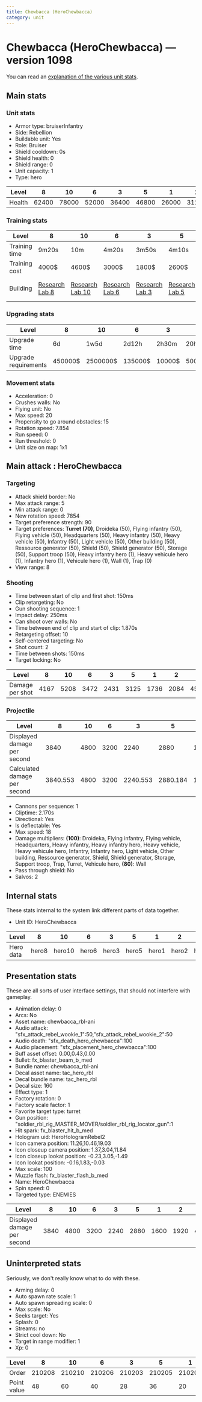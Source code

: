 ```yaml
---
title: Chewbacca (HeroChewbacca)
category: unit
---
```


# Chewbacca (HeroChewbacca) — version 1098

You can read an [explanation  of the various unit stats](unitexplained.md).

## Main stats

### Unit stats

  * Armor type: bruiserInfantry
  * Side: Rebellion
  * Buildable unit: Yes
  * Role: Bruiser
  * Shield cooldown: 0s
  * Shield health: 0
  * Shield range: 0
  * Unit capacity: 1
  * Type: hero

|Level |8    |10   |6    |3    |5    |1    |2    |9    |4    |7    |
|------|-----|-----|-----|-----|-----|-----|-----|-----|-----|-----|
|Health|62400|78000|52000|36400|46800|26000|31200|67600|41600|57200|


### Training stats

|Level        |8                                     |10                                     |6                                     |3                                     |5                                     |1                                          |2                                     |9                                     |4                                     |7                                     |
|-------------|--------------------------------------|---------------------------------------|--------------------------------------|--------------------------------------|--------------------------------------|-------------------------------------------|--------------------------------------|--------------------------------------|--------------------------------------|--------------------------------------|
|Training time|9m20s                                 |10m                                    |4m20s                                 |3m50s                                 |4m10s                                 |3m30s                                      |3m40s                                 |9m40s                                 |4m                                    |4m30s                                 |
|Training cost|4000$                                 |4600$                                  |3000$                                 |1800$                                 |2600$                                 |1000$                                      |1400$                                 |4200$                                 |2200$                                 |3400$                                 |
|Building     |[Research Lab 8](rebelOffenseLab.html)|[Research Lab 10](rebelOffenseLab.html)|[Research Lab 6](rebelOffenseLab.html)|[Research Lab 3](rebelOffenseLab.html)|[Research Lab 5](rebelOffenseLab.html)|[Hero Command 1](rebelTacticalCommand.html)|[Research Lab 2](rebelOffenseLab.html)|[Research Lab 9](rebelOffenseLab.html)|[Research Lab 4](rebelOffenseLab.html)|[Research Lab 7](rebelOffenseLab.html)|


### Upgrading stats

|Level               |8      |10      |6      |3     |5     |1    |2    |9       |4     |7      |
|--------------------|-------|--------|-------|------|------|-----|-----|--------|------|-------|
|Upgrade time        |6d     |1w5d    |2d12h  |2h30m |20h   |0s   |1h   |1w1d    |7h    |4d     |
|Upgrade requirements|450000$|2500000$|135000$|10000$|50000$|3000$|5000$|1500000$|20000$|225000$|


### Movement stats

  * Acceleration: 0
  * Crushes walls: No
  * Flying unit: No
  * Max speed: 20
  * Propensity to go around obstacles: 15
  * Rotation speed: 7.854
  * Run speed: 0
  * Run threshold: 0
  * Unit size on map: 1x1

## Main attack : HeroChewbacca

### Targeting

  * Attack shield border: No
  * Max attack range: 5
  * Min attack range: 0
  * New rotation speed: 7854
  * Target preference strength: 90
  * Target preferences: **Turret (70)**, Droideka (50), Flying infantry (50), Flying vehicle (50), Headquarters (50), Heavy infantry (50), Heavy vehicle (50), Infantry (50), Light vehicle (50), Other building (50), Ressource generator (50), Shield (50), Shield generator (50), Storage (50), Support troop (50), Heavy infantry hero (1), Heavy vehicule hero (1), Infantry hero (1), Vehicule hero (1), Wall (1), Trap (0)
  * View range: 8

### Shooting

  * Time between start of clip and first shot: 150ms
  * Clip retargeting: No
  * Gun shooting sequence: 1
  * Impact delay: 250ms
  * Can shoot over walls: No
  * Time between end of clip and start of clip: 1.870s
  * Retargeting offset: 10
  * Self-centered targeting: No
  * Shot count: 2
  * Time between shots: 150ms
  * Target locking: No

|Level          |8   |10  |6   |3   |5   |1   |2   |9   |4   |7   |
|---------------|----|----|----|----|----|----|----|----|----|----|
|Damage per shot|4167|5208|3472|2431|3125|1736|2084|4514|2778|3820|


### Projectile

|Level                       |8       |10  |6   |3       |5       |1   |2       |9       |4       |7       |
|----------------------------|--------|----|----|--------|--------|----|--------|--------|--------|--------|
|Displayed damage per second |3840    |4800|3200|2240    |2880    |1600|1920    |4160    |2560    |3520    |
|Calculated damage per second|3840.553|4800|3200|2240.553|2880.184|1600|1920.737|4160.369|2560.369|3520.737|


  * Cannons per sequence: 1
  * Cliptime: 2.170s
  * Directional: Yes
  * Is deflectable: Yes
  * Max speed: 18
  * Damage multipliers: **(100)**: Droideka, Flying infantry, Flying vehicle, Headquarters, Heavy infantry, Heavy infantry hero, Heavy vehicle, Heavy vehicule hero, Infantry, Infantry hero, Light vehicle, Other building, Ressource generator, Shield, Shield generator, Storage, Support troop, Trap, Turret, Vehicule hero, **(80)**: Wall
  * Pass through shield: No
  * Salvos: 2

## Internal stats

These stats internal to the system link different parts of data together.

  * Unit ID: HeroChewbacca

|Level    |8    |10    |6    |3    |5    |1    |2    |9    |4    |7    |
|---------|-----|------|-----|-----|-----|-----|-----|-----|-----|-----|
|Hero data|hero8|hero10|hero6|hero3|hero5|hero1|hero2|hero9|hero4|hero7|


## Presentation stats

These are all sorts of user interface settings, that should not interfere with gameplay.

  * Animation delay: 0
  * Arcs: No
  * Asset name: chewbacca_rbl-ani
  * Audio attack: "sfx_attack_rebel_wookie_1":50,"sfx_attack_rebel_wookie_2":50
  * Audio death: "sfx_death_hero_chewbacca":100
  * Audio placement: "sfx_placement_hero_chewbacca":100
  * Buff asset offset: 0.00,0.43,0.00
  * Bullet: fx_blaster_beam_b_med
  * Bundle name: chewbacca_rbl-ani
  * Decal asset name: tac_hero_rbl
  * Decal bundle name: tac_hero_rbl
  * Decal size: 160
  * Effect type: 1
  * Factory rotation: 0
  * Factory scale factor: 1
  * Favorite target type: turret
  * Gun position: "soldier_rbl_rig_MASTER_MOVER/soldier_rbl_rig_locator_gun":1
  * Hit spark: fx_blaster_hit_b_med
  * Hologram uid: HeroHologramRebel2
  * Icon camera position: 11.26,10.46,19.03
  * Icon closeup camera position: 1.37,3.04,11.84
  * Icon closeup lookat position: -0.23,3.05,-1.49
  * Icon lookat position: -0.16,1.83,-0.03
  * Max scale: 100
  * Muzzle flash: fx_blaster_flash_b_med
  * Name: HeroChewbacca
  * Spin speed: 0
  * Targeted type: ENEMIES

|Level                      |8   |10  |6   |3   |5   |1   |2   |9   |4   |7   |
|---------------------------|----|----|----|----|----|----|----|----|----|----|
|Displayed damage per second|3840|4800|3200|2240|2880|1600|1920|4160|2560|3520|


## Uninterpreted stats

Seriously, we don't really know what to do with these.

  * Arming delay: 0
  * Auto spawn rate scale: 1
  * Auto spawn spreading scale: 0
  * Max scale: No
  * Seeks target: Yes
  * Splash: 0
  * Streams: no
  * Strict cool down: No
  * Target in range modifier: 1
  * Xp: 0

|Level      |8     |10    |6     |3     |5     |1     |2     |9     |4     |7     |
|-----------|------|------|------|------|------|------|------|------|------|------|
|Order      |210208|210210|210206|210203|210205|210201|210202|210209|210204|210207|
|Point value|48    |60    |40    |28    |36    |20    |24    |52    |32    |44    |


